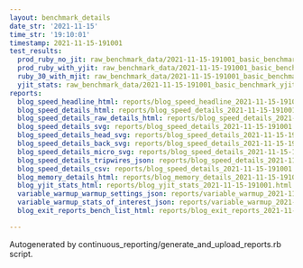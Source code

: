 ```yaml
---
layout: benchmark_details
date_str: '2021-11-15'
time_str: '19:10:01'
timestamp: 2021-11-15-191001
test_results:
  prod_ruby_no_jit: raw_benchmark_data/2021-11-15-191001_basic_benchmark_prod_ruby_no_jit.json
  prod_ruby_with_yjit: raw_benchmark_data/2021-11-15-191001_basic_benchmark_prod_ruby_with_yjit.json
  ruby_30_with_mjit: raw_benchmark_data/2021-11-15-191001_basic_benchmark_ruby_30_with_mjit.json
  yjit_stats: raw_benchmark_data/2021-11-15-191001_basic_benchmark_yjit_stats.json
reports:
  blog_speed_headline_html: reports/blog_speed_headline_2021-11-15-191001.html
  blog_speed_details_html: reports/blog_speed_details_2021-11-15-191001.html
  blog_speed_details_raw_details_html: reports/blog_speed_details_2021-11-15-191001.raw_details.html
  blog_speed_details_svg: reports/blog_speed_details_2021-11-15-191001.svg
  blog_speed_details_head_svg: reports/blog_speed_details_2021-11-15-191001.head.svg
  blog_speed_details_back_svg: reports/blog_speed_details_2021-11-15-191001.back.svg
  blog_speed_details_micro_svg: reports/blog_speed_details_2021-11-15-191001.micro.svg
  blog_speed_details_tripwires_json: reports/blog_speed_details_2021-11-15-191001.tripwires.json
  blog_speed_details_csv: reports/blog_speed_details_2021-11-15-191001.csv
  blog_memory_details_html: reports/blog_memory_details_2021-11-15-191001.html
  blog_yjit_stats_html: reports/blog_yjit_stats_2021-11-15-191001.html
  variable_warmup_warmup_settings_json: reports/variable_warmup_2021-11-15-191001.warmup_settings.json
  variable_warmup_stats_of_interest_json: reports/variable_warmup_2021-11-15-191001.stats_of_interest.json
  blog_exit_reports_bench_list_html: reports/blog_exit_reports_2021-11-15-191001.bench_list.html

---
```

Autogenerated by continuous_reporting/generate_and_upload_reports.rb script.
